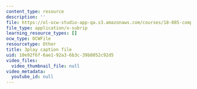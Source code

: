 ```yaml
---
content_type: resource
description: ''
file: https://ol-ocw-studio-app-qa.s3.amazonaws.com/courses/18-085-computational-science-and-engineering-i-fall-2008/10e92f6f6ae192a36b3c39b8052c92d5_bElQTlIWCr8.srt
file_type: application/x-subrip
learning_resource_types: []
ocw_type: OCWFile
resourcetype: Other
title: 3play caption file
uid: 10e92f6f-6ae1-92a3-6b3c-39b8052c92d5
video_files:
  video_thumbnail_file: null
video_metadata:
  youtube_id: null
---
```

